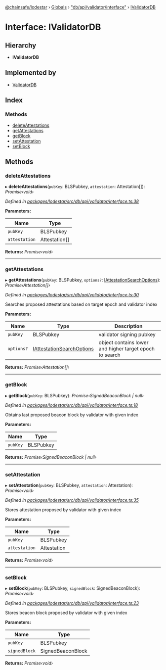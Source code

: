 [@chainsafe/lodestar](../README.md) › [Globals](../globals.md) › ["db/api/validator/interface"](../modules/_db_api_validator_interface_.md) › [IValidatorDB](_db_api_validator_interface_.ivalidatordb.md)

# Interface: IValidatorDB

## Hierarchy

* **IValidatorDB**

## Implemented by

* [ValidatorDB](../classes/_db_api_validator_validator_.validatordb.md)

## Index

### Methods

* [deleteAttestations](_db_api_validator_interface_.ivalidatordb.md#deleteattestations)
* [getAttestations](_db_api_validator_interface_.ivalidatordb.md#getattestations)
* [getBlock](_db_api_validator_interface_.ivalidatordb.md#getblock)
* [setAttestation](_db_api_validator_interface_.ivalidatordb.md#setattestation)
* [setBlock](_db_api_validator_interface_.ivalidatordb.md#setblock)

## Methods

###  deleteAttestations

▸ **deleteAttestations**(`pubKey`: BLSPubkey, `attestation`: Attestation[]): *Promise‹void›*

*Defined in [packages/lodestar/src/db/api/validator/interface.ts:38](https://github.com/ChainSafe/lodestar/blob/77c37bfb8/packages/lodestar/src/db/api/validator/interface.ts#L38)*

**Parameters:**

Name | Type |
------ | ------ |
`pubKey` | BLSPubkey |
`attestation` | Attestation[] |

**Returns:** *Promise‹void›*

___

###  getAttestations

▸ **getAttestations**(`pubKey`: BLSPubkey, `options?`: [IAttestationSearchOptions](_db_api_validator_interface_.iattestationsearchoptions.md)): *Promise‹Attestation[]›*

*Defined in [packages/lodestar/src/db/api/validator/interface.ts:30](https://github.com/ChainSafe/lodestar/blob/77c37bfb8/packages/lodestar/src/db/api/validator/interface.ts#L30)*

Searches proposed attestations based on target epoch and validator index

**Parameters:**

Name | Type | Description |
------ | ------ | ------ |
`pubKey` | BLSPubkey | validator signing pubkey |
`options?` | [IAttestationSearchOptions](_db_api_validator_interface_.iattestationsearchoptions.md) | object contains lower and higher target epoch to search  |

**Returns:** *Promise‹Attestation[]›*

___

###  getBlock

▸ **getBlock**(`pubKey`: BLSPubkey): *Promise‹SignedBeaconBlock | null›*

*Defined in [packages/lodestar/src/db/api/validator/interface.ts:18](https://github.com/ChainSafe/lodestar/blob/77c37bfb8/packages/lodestar/src/db/api/validator/interface.ts#L18)*

Obtains last proposed beacon block
by validator with given index

**Parameters:**

Name | Type |
------ | ------ |
`pubKey` | BLSPubkey |

**Returns:** *Promise‹SignedBeaconBlock | null›*

___

###  setAttestation

▸ **setAttestation**(`pubKey`: BLSPubkey, `attestation`: Attestation): *Promise‹void›*

*Defined in [packages/lodestar/src/db/api/validator/interface.ts:35](https://github.com/ChainSafe/lodestar/blob/77c37bfb8/packages/lodestar/src/db/api/validator/interface.ts#L35)*

Stores attestation proposed by validator with given index

**Parameters:**

Name | Type |
------ | ------ |
`pubKey` | BLSPubkey |
`attestation` | Attestation |

**Returns:** *Promise‹void›*

___

###  setBlock

▸ **setBlock**(`pubKey`: BLSPubkey, `signedBlock`: SignedBeaconBlock): *Promise‹void›*

*Defined in [packages/lodestar/src/db/api/validator/interface.ts:23](https://github.com/ChainSafe/lodestar/blob/77c37bfb8/packages/lodestar/src/db/api/validator/interface.ts#L23)*

Stores beacon block proposed by validator with given index

**Parameters:**

Name | Type |
------ | ------ |
`pubKey` | BLSPubkey |
`signedBlock` | SignedBeaconBlock |

**Returns:** *Promise‹void›*
